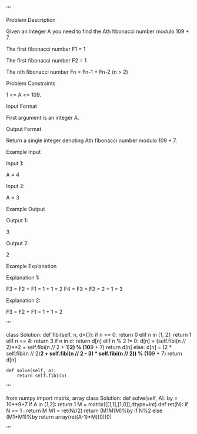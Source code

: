 '''

Problem Description

Given an integer A you need to find the Ath fibonacci number modulo 109 + 7.

The first fibonacci number F1 = 1

The first fibonacci number F2 = 1

The nth fibonacci number Fn = Fn-1 + Fn-2 (n > 2)

Problem Constraints

1 \<= A \<= 109.

Input Format

First argument is an integer A.

Output Format

Return a single integer denoting Ath fibonacci number modulo 109 + 7.

Example Input

Input 1:

A = 4

Input 2:

A = 3

Example Output

Output 1:

3

Output 2:

2

Example Explanation

Explanation 1:

F3 = F2 + F1 = 1 + 1 = 2
F4 = F3 + F2 = 2 + 1 = 3

Explanation 2:

F3 = F2 + F1 = 1 + 1 = 2

'''

class Solution:
def fibi(self, n, d={}):
if n == 0:
return 0
elif n in \[1, 2\]:
return 1
elif n == 4:
return 3
if n in d:
return d\[n\]
elif n % 2 != 0:
d\[n\] = (self.fibi(n // 2)\*\*2 +
self.fibi(n // 2 + 1)**2) % (10**9 + 7)
return d\[n\]
else:
d\[n\] = (2 * self.fibi(n // 2)**2 + self.fibi(n // 2 - 3)
\* self.fibi(n // 2)) % (10**9 + 7)
return d\[n\]

```
def solve(self, a):
    return self.fibi(a)
```

'''

from numpy import matrix, array
class Solution:
def solve(self, A):
by = 10\*\*9+7
if A in \[1,2\]:
return 1
M = matrix(\[\[1,1\],\[1,0\]\],dtype=int)
def ret(N):
if N == 1 :
return M
M1 = ret(N//2)
return (M1*M1*M)%by if N%2 else (M1\*M1)%by
return array(ret(A-1)\*M)\[0\]\[0\]

'''
